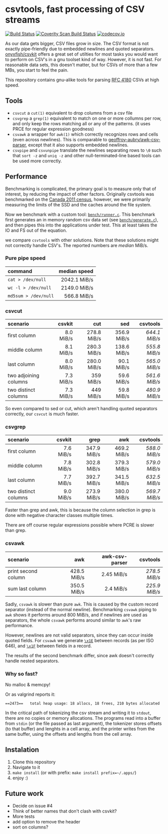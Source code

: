 # csvtools, fast processing of CSV streams
[![Build Status](https://travis-ci.org/DavyLandman/csvtools.svg?branch=master)](https://travis-ci.org/DavyLandman/csvtools)
[![Coverity Scan Build Status](https://img.shields.io/coverity/scan/5024.svg)](https://scan.coverity.com/projects/5024)
[![codecov.io](https://codecov.io/github/DavyLandman/csvtools/coverage.svg?branch=master)](https://codecov.io/github/DavyLandman/csvtools?branch=master)


As our data gets bigger, CSV files grow in size.
The CSV format is not exactly pipe-friendly due to embedded newlines and quoted separators.
[onyxfish/csvkit](https://github.com/onyxfish/csvkit) offers a great set of utilties for most tasks you would want to perform on CSV's in a gnu toolset kind of way.
However, it is not fast. For reasonable data sets, this doesn't matter, but for CSVs of more than a few MBs, you start to feel the pain.

This repository contains gnu-alike tools for parsing [RFC 4180](https://tools.ietf.org/html/rfc4180) CSVs at high speed.

## Tools

- `csvcut` a `cut(1)` equivalent to drop columns from a csv file
- `csvgrep` a `grep(1)` equivalent to match on one or more collumns per row, and only keep the rows matching all or any of the patterns. (it uses PRCE for regular expression goodness)
- `csvawk` a wrapper for `awk(1)` which correctly recognizes rows and cells (even across newlines). This is comparable to [geoffroy-aubry/awk-csv-parser](https://github.com/geoffroy-aubry/awk-csv-parser), except that it also supports embedded newlines.
- `csvpipe` and `csvunpipe` translate the newlines separating rows to `\0` such that `sort -z` and `uniq -z` and other null-terminated-line based tools can be used more correctly.

## Performance

Benchmarking is complicated, the primary goal is to measure only that of interest, by reducing the impact of other factors. Originally csvtools was benchmarked on the [Canada 2011 census](http://www12.statcan.gc.ca/census-recensement/2011/dp-pd/prof/details/download-telecharger/comprehensive/comp-csv-tab-dwnld-tlchrgr.cfm?Lang=E), however, we were primarily measuring the limits of the SSD and the caches around the file system. 

Now we benchmark with a custom tool: [`bench/runner.c`](bench/runner.c). This benchmark first generates an in memory random csv data set (see [`bench/generate.c`](bench/generate.c)), and then pipes this into the applications under test. This at least takes the IO and FS out of the equation.

we compare `csvtools` with other solutions. Note that these solutions might not correctly handle CSV's. The reported numbers are _median_ MiB/s.

### Pure pipe speed

| command | median speed |
| :-- | --: |
| `cat > /dev/null` | 2042.1 MiB/s |
| `wc -l > /dev/null` | 2149.0 MiB/s |
| `md5sum > /dev/null` | 566.8 MiB/s |


### csvcut

| scenario | csvkit | cut | sed | csvtools |
| :--- | ---: | ---: | ---: | ---: |
| first column | 8.0 MiB/s | 278.8 MiB/s | 356.9 MiB/s | _644.1 MiB/s_ |
| middle column  | 8.1 MiB/s | 280.3 MiB/s |  138.6 MiB/s | _555.8 MiB/s_ |
| last column | 8.0 MiB/s | 280.0 MiB/s | 90.1 MiB/s | _565.0 MiB/s_ |
| two adjoining columns | 7.3 MiB/s | 359 MiB/s | 59.6 MiB/s | _561.6 MiB/s_ |
| two distinct columns | 7.3 MiB/s | 449 MiB/s | 59.8 MiB/s | _480.9 MiB/s_ |

So even compared to sed or cut, which aren't handling quoted separators correctly, our `csvcut` is much faster. 

### csvgrep

| scenario | csvkit | grep | awk | csvtools |
| :--- | ---: | ---: | ---: | ---: |
| first column | 7.6 MiB/s | 347.9 MiB/s | 469.2 MiB/s | _588.0 MiB/s_ |
| middle column | 7.8 MiB/s | 302.8 MiB/s | 379.3 MiB/s | _579.0 MiB/s_ |
| last column | 7.7 MiB/s | 392.7 MiB/s | 341.5 MiB/s | _632.5 MiB/s_ |
| two distinct columns | 9.0 MiB/s | 273.9 MiB/s | 380.0 MiB/s | _569.7 MiB/s_ |

Faster than grep and awk, this is because the column selection in grep is done with negative character classes multiple times.

There are off course regular expressions possible where PCRE is slower than grep.

### csvawk

| scenario | awk | awk-csv-parser | csvtools |
| :--- | ---: | ---: | ---: |
| print second column | 428.5 MiB/s | 2.45 MiB/s | _278.5 MiB/s_ |
| sum last column | 350.5 MiB/s | 2.4 MiB/s | _225.9 MiB/s_ |

Sadly, `csvawk` is slower than pure `awk`. This is caused by the custom record separator (instead of the normal newline). Benchmarking `csvawk` piping to `awk` shows it performs around 800 MiB/s, and if newlines are used as separators, the whole `csvawk` performs around similar to `awk`'s raw performance. 

However, newlines are not valid separators, since they can occur inside quoted fields. For `csvawk` we generate [`\x1E`](https://en.wikipedia.org/wiki/C0_and_C1_control_codes#Field_separators) between records (as per ISO 646), and [`\x1F`](https://en.wikipedia.org/wiki/C0_and_C1_control_codes#Field_separators) between fields in a record. 

The results of the second benchmark differ, since awk doesn't correctly handle nested separators.

### Why so fast?
No malloc & memcpy!

Or as valgrind reports it:
```
==2473==   total heap usage: 18 allocs, 18 frees, 210 bytes allocated
```

In the critical path of tokenizing the csv stream and writing it to `stdout`, there are no copies or memory allocations. The programs read into a buffer from `stdin` (or the file passed as last argument), the tokenizer stores offsets (to that buffer) and lenghts in a cell array, and the printer writes from the same buffer, using the offsets and lengths from the cell array. 

## Instalation

1. Clone this repository
2. Navigate to it
2. `make install` (or with prefix: `make install prefix=~/.apps/`)
3. enjoy :)

## Future work

- Decide on issue #4
- Think of better names that don't clash with csvkit?
- More tests
- add option to remove the header
- sort on columns?

